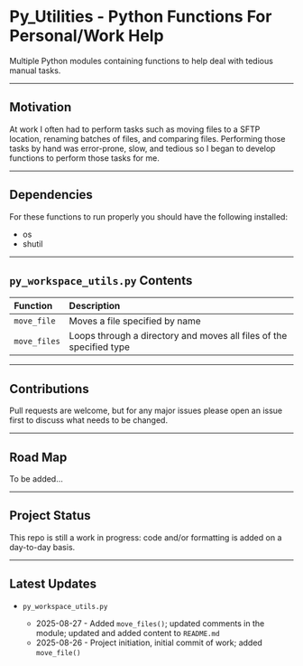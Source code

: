 # Py_Utilities - Python Functions For Personal/Work Help

Multiple Python modules containing functions to help deal with tedious manual tasks.

-----

## Motivation

At work I often had to perform tasks such as moving files to a SFTP location, renaming batches of files, and comparing files. Performing those tasks by hand was error-prone, slow, and tedious so I began to develop functions to perform those tasks for me.

-----

## Dependencies

For these functions to run properly you should have the following installed:

- os
- shutil

-----

## `py_workspace_utils.py` Contents

| Function     | Description                                                          |
|:-------------|:---------------------------------------------------------------------|
| `move_file`  | Moves a file specified by name                                       |
| `move_files` | Loops through a directory and moves all files of the specified type  |


-----

## Contributions

Pull requests are welcome, but for any major issues please open an issue first to discuss what needs to be changed.

-----

## Road Map

To be added...

-----

## Project Status

This repo is still a work in progress: code and/or formatting is added on a day-to-day basis.

-----

## Latest Updates

* `py_workspace_utils.py`

    - 2025-08-27 - Added `move_files()`; updated comments in the module; updated and added content to `README.md`
    - 2025-08-26 - Project initiation, initial commit of work; added `move_file()`
